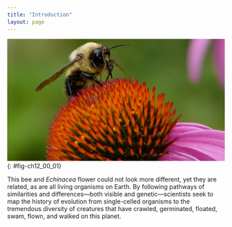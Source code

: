```yaml
---
title: "Introduction"
layout: page
---
```



<?cnx.eoc class="summary" title="Sections Summary"?>

<?cnx.eoc class="art-exercise" title="Art Connections"?>

<?cnx.eoc class="multiple-choice" title="Multiple Choice"?>

<?cnx.eoc class="free-response" title="Free Response"?>

 ![Photo shows a bee collecting nectar from a flower.](../resources/Figure_12_00_01.jpg "Although they look different, this bee and flower are distantly related. (credit: modification of work by John Beetham)"){: #fig-ch12_00_01}

This bee and *Echinacea* flower could not look more different, yet they are related, as are all living organisms on Earth. By following pathways of similarities and differences—both visible and genetic—scientists seek to map the history of evolution from single-celled organisms to the tremendous diversity of creatures that have crawled, germinated, floated, swam, flown, and walked on this planet.

